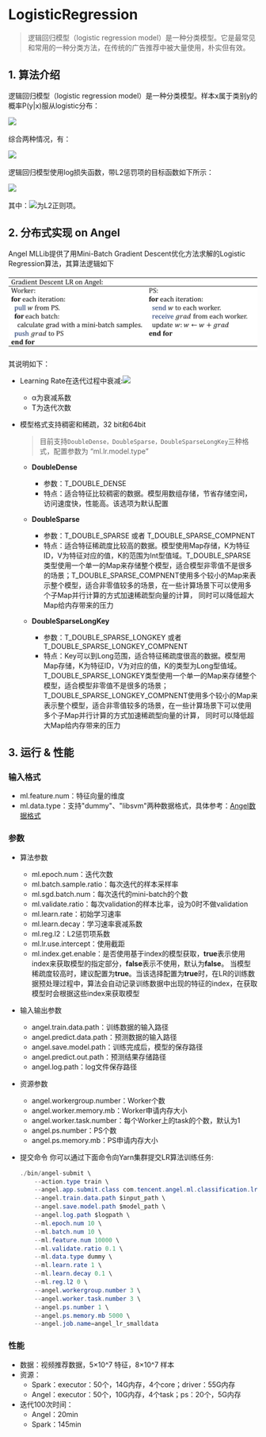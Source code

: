 # LogisticRegression

> 逻辑回归模型（logistic regression model）是一种分类模型。它是最常见和常用的一种分类方法，在传统的广告推荐中被大量使用，朴实但有效。

## 1. 算法介绍

逻辑回归模型（logistic regression model）是一种分类模型。样本x属于类别y的概率P(y|x)服从logistic分布：   

![](../img/LR_P.png)  

综合两种情况，有：      

![](../img/LR_P1.png)  


逻辑回归模型使用log损失函数，带L2惩罚项的目标函数如下所示：    

![](../img/LR_loss.png)  

其中：![](../img/LR_reg.gif)为L2正则项。

## 2. 分布式实现 on Angel

Angel MLLib提供了用Mini-Batch Gradient Descent优化方法求解的Logistic Regression算法，其算法逻辑如下

![](../img/LR_gd.png)  

其说明如下：

* Learning Rate在迭代过程中衰减:![](../img/LR_lr_ecay.gif) 

	* α为衰减系数
	* T为迭代次数

  
* 模型格式支持稠密和稀疏，32 bit和64bit

	> 目前支持`DoubleDense，DoubleSparse，DoubleSparseLongKey`三种格式，配置参数为 “ml.lr.model.type”

	* **DoubleDense**
		* 参数：T_DOUBLE_DENSE      
		* 特点：适合特征比较稠密的数据。模型用数组存储，节省存储空间，访问速度快，性能高。该选项为默认配置

	* **DoubleSparse**
		* 参数：T_DOUBLE_SPARSE 或者 T_DOUBLE_SPARSE_COMPNENT
		* 特点：适合特征稀疏度比较高的数据。模型使用Map存储，K为特征ID，V为特征对应的值，K的范围为Int型值域。T_DOUBLE_SPARSE类型使用一个单一的Map来存储整个模型，适合模型非零值不是很多的场景；T_DOUBLE_SPARSE_COMPNENT使用多个较小的Map来表示整个模型，适合非零值较多的场景，在一些计算场景下可以使用多个子Map并行计算的方式加速稀疏型向量的计算， 同时可以降低超大Map给内存带来的压力

	* **DoubleSparseLongKey**
		* 参数：T_DOUBLE_SPARSE_LONGKEY 或者 T_DOUBLE_SPARSE_LONGKEY_COMPNENT
		* 特点：Key可以到Long范围，适合特征稀疏度很高的数据。模型用Map存储，K为特征ID，V为对应的值，K的类型为Long型值域。T_DOUBLE_SPARSE_LONGKEY类型使用一个单一的Map来存储整个模型，适合模型非零值不是很多的场景；T_DOUBLE_SPARSE_LONGKEY_COMPNENT使用多个较小的Map来表示整个模型，适合非零值较多的场景，在一些计算场景下可以使用多个子Map并行计算的方式加速稀疏型向量的计算， 同时可以降低超大Map给内存带来的压力


## 3. 运行 & 性能

### 输入格式
* ml.feature.num：特征向量的维度   
* ml.data.type：支持"dummy"、"libsvm"两种数据格式，具体参考：[Angel数据格式](data_format.md)

###  参数
* 算法参数  
	* ml.epoch.num：迭代次数   
	* ml.batch.sample.ratio：每次迭代的样本采样率   
	* ml.sgd.batch.num：每次迭代的mini-batch的个数   
	* ml.validate.ratio：每次validation的样本比率，设为0时不做validation    
	* ml.learn.rate：初始学习速率   
	* ml.learn.decay：学习速率衰减系数   
	* ml.reg.l2：L2惩罚项系数
	* ml.lr.use.intercept：使用截距   
	* ml.index.get.enable：是否使用基于index的模型获取，**true**表示使用index来获取模型的指定部分，**false**表示不使用，默认为**false**。 当模型稀疏度较高时，建议配置为**true**。当该选择配置为**true**时，在LR的训练数据预处理过程中，算法会自动记录训练数据中出现的特征的index，在获取模型时会根据这些index来获取模型

* 输入输出参数
	* angel.train.data.path：训练数据的输入路径
	* angel.predict.data.path：预测数据的输入路径
	* angel.save.model.path：训练完成后，模型的保存路径
	* angel.predict.out.path：预测结果存储路径
	* angel.log.path：log文件保存路径   

* 资源参数
	 * angel.workergroup.number：Worker个数   
	 * angel.worker.memory.mb：Worker申请内存大小    
	 * angel.worker.task.number：每个Worker上的task的个数，默认为1    
	 * angel.ps.number：PS个数    
	 * angel.ps.memory.mb：PS申请内存大小   


* 提交命令
你可以通过下面命令向Yarn集群提交LR算法训练任务:

	```java
	./bin/angel-submit \
	    --action.type train \
	    --angel.app.submit.class com.tencent.angel.ml.classification.lr.LRRunner  \
	    --angel.train.data.path $input_path \
	    --angel.save.model.path $model_path \
	    --angel.log.path $logpath \
	    --ml.epoch.num 10 \
	    --ml.batch.num 10 \
	    --ml.feature.num 10000 \
	    --ml.validate.ratio 0.1 \
	    --ml.data.type dummy \
	    --ml.learn.rate 1 \
	    --ml.learn.decay 0.1 \
	    --ml.reg.l2 0 \
	    --angel.workergroup.number 3 \
	    --angel.worker.task.number 3 \
	    --angel.ps.number 1 \
	    --angel.ps.memory.mb 5000 \
	    --angel.job.name=angel_lr_smalldata
	```

### 性能
* 数据：视频推荐数据，5×10^7 特征，8×10^7 样本
* 资源：
	* Spark：executor：50个，14G内存，4个core；driver：55G内存
	* Angel：executor：50个，10G内存，4个task；ps：20个，5G内存
* 迭代100次时间：
	* Angel：20min
	* Spark：145min
